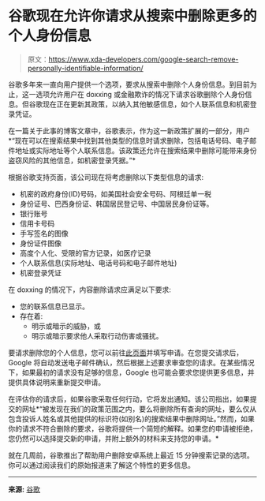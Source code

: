 # 谷歌现在允许你请求从搜索中删除更多的个人身份信息

> 原文：<https://www.xda-developers.com/google-search-remove-personally-identifiable-information/>

谷歌多年来一直向用户提供一个选项，要求从搜索中删除个人身份信息。到目前为止，这一选项允许用户在 doxxing 或金融欺诈的情况下请求谷歌删除个人身份信息。但谷歌现在正在更新其政策，以纳入其他敏感信息，如个人联系信息和机密登录凭证。

在一篇关于此事的博客文章中，谷歌表示，作为这一新政策扩展的一部分，用户*“现在可以在搜索结果中找到其他类型的信息时请求删除，包括电话号码、电子邮件地址或实际地址等个人联系信息。该政策还允许在搜索结果中删除可能带来身份盗窃风险的其他信息，如机密登录凭据。”*

根据谷歌支持页面，该公司现在将考虑删除以下类型信息的请求:

*   机密的政府身份(ID)号码，如美国社会安全号码、阿根廷单一税
*   身份证号、巴西身份证、韩国居民登记号、中国居民身份证等。
*   银行账号
*   信用卡号码
*   手写签名的图像
*   身份证件图像
*   高度个人化、受限的官方记录，如医疗记录
*   个人联系信息(实际地址、电话号码和电子邮件地址)
*   机密登录凭证

在 doxxing 的情况下，内容删除请求应满足以下要求:

*   您的联系信息已显示。
*   存在着:
    *   明示或暗示的威胁，或
    *   明示或暗示要求他人采取行动伤害或骚扰。

要请求删除您的个人信息，您可以前往[此页面](https://support.google.com/websearch/troubleshooter/9685456#ts=2889054%2C2889099)并填写申请。在您提交请求后，Google 将自动发送电子邮件确认，然后根据上述要求审查您的请求。在某些情况下，如果最初的请求没有足够的信息，Google 也可能会要求您提供更多信息，并提供具体说明来重新提交申请。

在评估你的请求后，如果谷歌采取任何行动，它将发出通知。该公司指出，如果提交的网址*“被发现在我们的政策范围之内，要么将删除所有查询的网址，要么仅从包含投诉人姓名或其他提供的标识符(如别名)的搜索结果中删除网址。”然而，如果你的请求不符合删除的要求，谷歌将提供一个简短的解释。如果您的申请被拒绝，您仍然可以选择提交新的申请，并附上额外的材料来支持您的申请。*

就在几周前，谷歌推出了帮助用户删除安卓系统上最近 15 分钟搜索记录的选项。你可以通过阅读我们的原始报道来了解这个特性的更多信息。

* * *

**来源:** [谷歌](https://www.blog.google/products/search/new-options-for-removing-your-personally-identifiable-information-from-search/)